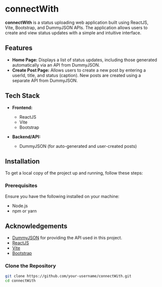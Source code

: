 # connectWith

**connectWith** is a status uploading web application built using ReactJS, Vite, Bootstrap, and DummyJSON APIs. The application allows users to create and view status updates with a simple and intuitive interface.

## Features

- **Home Page:** Displays a list of status updates, including those generated automatically via an API from DummyJSON.
- **Create Post Page:** Allows users to create a new post by entering a userId, title, and status (caption). New posts are created using a separate API from DummyJSON.

## Tech Stack

- **Frontend:**
  - ReactJS
  - Vite
  - Bootstrap

- **Backend/API:**
  - DummyJSON (for auto-generated and user-created posts)

## Installation

To get a local copy of the project up and running, follow these steps:

### Prerequisites

Ensure you have the following installed on your machine:
- Node.js
- npm or yarn

## Acknowledgements

- [DummyJSON](https://dummyjson.com) for providing the API used in this project.
- [ReactJS](https://reactjs.org)
- [Vite](https://vitejs.dev)
- [Bootstrap](https://getbootstrap.com)


### Clone the Repository

```bash
git clone https://github.com/your-username/connectWith.git
cd connectWith
